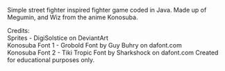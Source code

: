 Simple street fighter inspired fighter game coded in Java. Made up of Megumin, and Wiz from the anime Konosuba.                                          
 
Credits:                                                                       
Sprites - DigiSolstice on DeviantArt                                                                                
Konosuba Font 1 - Grobold Font by Guy Buhry on dafont.com                                       
Konosuba Font 2 - Tiki Tropic Font by Sharkshock on dafont.com
Created for educational purposes only.

